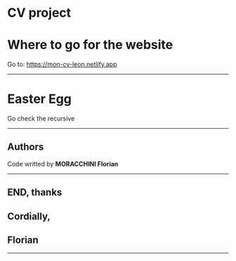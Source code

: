 # CV project

# Where to go for the website

Go to: https://mon-cv-leon.netlify.app

------------------------

# Easter Egg

Go check the recursive

------------------------

## Authors

Code writted by **MORACCHINI Florian**

------------------------

## END, thanks

## Cordially,

## Florian

------------------------


